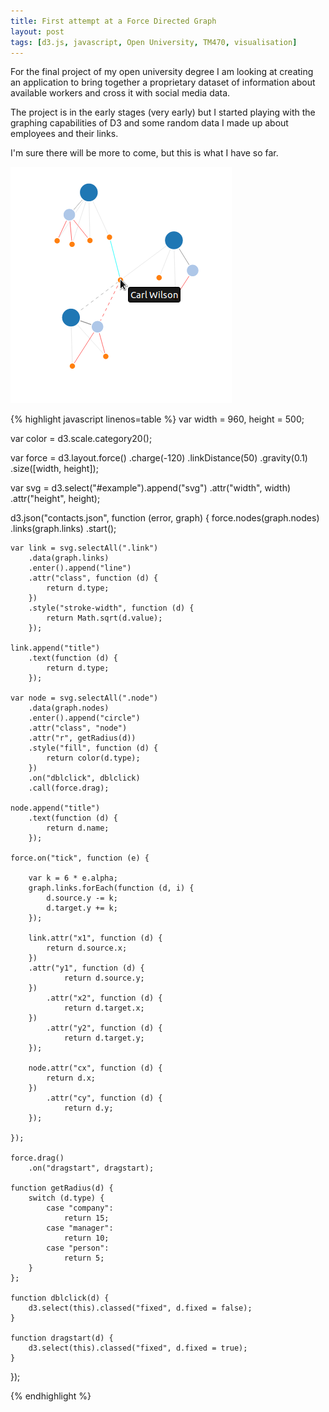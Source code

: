```yaml
---
title: First attempt at a Force Directed Graph
layout: post
tags: [d3.js, javascript, Open University, TM470, visualisation]
---
```

For the final project of my open university degree I am looking at creating an application to bring together a proprietary dataset of information about available workers and cross it with social media data.

The project is in the early stages (very early) but I started playing with the graphing capabilities of D3 and some random data I made up about employees and their links.

I'm sure there will be more to come, but this is what I have so far.

![Example network diagram](/images/network.png)

{% highlight javascript linenos=table %}
var width = 960,
    height = 500;

var color = d3.scale.category20();

var force = d3.layout.force()
    .charge(-120)
    .linkDistance(50)
    .gravity(0.1)
    .size([width, height]);

var svg = d3.select("#example").append("svg")
    .attr("width", width)
    .attr("height", height);

d3.json("contacts.json", function (error, graph) {
    force.nodes(graph.nodes)
        .links(graph.links)
        .start();

    var link = svg.selectAll(".link")
        .data(graph.links)
        .enter().append("line")
        .attr("class", function (d) {
            return d.type;
        })
        .style("stroke-width", function (d) {
            return Math.sqrt(d.value);
        });

    link.append("title")
        .text(function (d) {
            return d.type;
        });

    var node = svg.selectAll(".node")
        .data(graph.nodes)
        .enter().append("circle")
        .attr("class", "node")
        .attr("r", getRadius(d))
        .style("fill", function (d) {
            return color(d.type);
        })
        .on("dblclick", dblclick)
        .call(force.drag);

    node.append("title")
        .text(function (d) {
            return d.name;
        });

    force.on("tick", function (e) {

        var k = 6 * e.alpha;
        graph.links.forEach(function (d, i) {
            d.source.y -= k;
            d.target.y += k;
        });

        link.attr("x1", function (d) {
            return d.source.x;
        })
        .attr("y1", function (d) {
                return d.source.y;
        })
            .attr("x2", function (d) {
                return d.target.x;
        })
            .attr("y2", function (d) {
                return d.target.y;
        });

        node.attr("cx", function (d) {
            return d.x;
        })
            .attr("cy", function (d) {
                return d.y;
        });

    });

    force.drag()
        .on("dragstart", dragstart);

    function getRadius(d) {
        switch (d.type) {
            case "company":
                return 15;
            case "manager":
                return 10;
            case "person":
                return 5;
        }
    };

    function dblclick(d) {
        d3.select(this).classed("fixed", d.fixed = false);
    }

    function dragstart(d) {
        d3.select(this).classed("fixed", d.fixed = true);
    }
});

{% endhighlight %}
